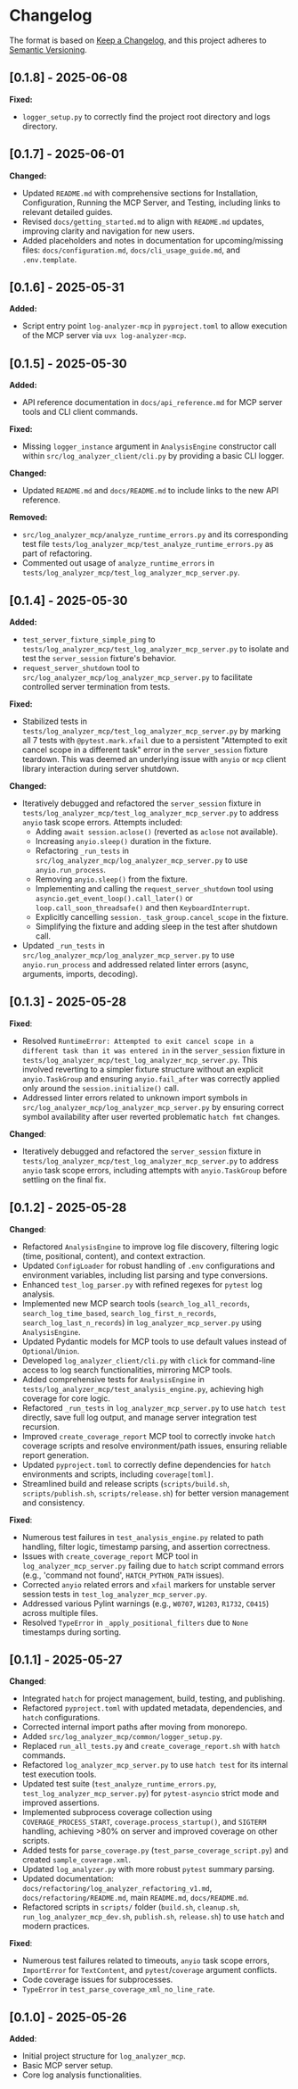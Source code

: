 # Changelog

The format is based on [Keep a Changelog](https://keepachangelog.com/en/1.0.0/),
and this project adheres to [Semantic Versioning](https://semver.org/spec/v2.0.0.html).

## [0.1.8] - 2025-06-08

**Fixed:**

- `logger_setup.py` to correctly find the project root directory and logs directory.

## [0.1.7] - 2025-06-01

**Changed:**

- Updated `README.md` with comprehensive sections for Installation, Configuration, Running the MCP Server, and Testing, including links to relevant detailed guides.
- Revised `docs/getting_started.md` to align with `README.md` updates, improving clarity and navigation for new users.
- Added placeholders and notes in documentation for upcoming/missing files: `docs/configuration.md`, `docs/cli_usage_guide.md`, and `.env.template`.

## [0.1.6] - 2025-05-31

**Added:**

- Script entry point `log-analyzer-mcp` in `pyproject.toml` to allow execution of the MCP server via `uvx log-analyzer-mcp`.

## [0.1.5] - 2025-05-30

**Added:**

- API reference documentation in `docs/api_reference.md` for MCP server tools and CLI client commands.

**Fixed:**

- Missing `logger_instance` argument in `AnalysisEngine` constructor call within `src/log_analyzer_client/cli.py` by providing a basic CLI logger.

**Changed:**

- Updated `README.md` and `docs/README.md` to include links to the new API reference.

**Removed:**

- `src/log_analyzer_mcp/analyze_runtime_errors.py` and its corresponding test file `tests/log_analyzer_mcp/test_analyze_runtime_errors.py` as part of refactoring.
- Commented out usage of `analyze_runtime_errors` in `tests/log_analyzer_mcp/test_log_analyzer_mcp_server.py`.

## [0.1.4] - 2025-05-30

**Added:**

- `test_server_fixture_simple_ping` to `tests/log_analyzer_mcp/test_log_analyzer_mcp_server.py` to isolate and test the `server_session` fixture's behavior.
- `request_server_shutdown` tool to `src/log_analyzer_mcp/log_analyzer_mcp_server.py` to facilitate controlled server termination from tests.

**Fixed:**

- Stabilized tests in `tests/log_analyzer_mcp/test_log_analyzer_mcp_server.py` by marking all 7 tests with `@pytest.mark.xfail` due to a persistent "Attempted to exit cancel scope in a different task" error in the `server_session` fixture teardown. This was deemed an underlying issue with `anyio` or `mcp` client library interaction during server shutdown.

**Changed:**

- Iteratively debugged and refactored the `server_session` fixture in `tests/log_analyzer_mcp/test_log_analyzer_mcp_server.py` to address `anyio` task scope errors. Attempts included:
  - Adding `await session.aclose()` (reverted as `aclose` not available).
  - Increasing `anyio.sleep()` duration in the fixture.
  - Refactoring `_run_tests` in `src/log_analyzer_mcp/log_analyzer_mcp_server.py` to use `anyio.run_process`.
  - Removing `anyio.sleep()` from the fixture.
  - Implementing and calling the `request_server_shutdown` tool using `asyncio.get_event_loop().call_later()` or `loop.call_soon_threadsafe()` and then `KeyboardInterrupt`.
  - Explicitly cancelling `session._task_group.cancel_scope` in the fixture.
  - Simplifying the fixture and adding sleep in the test after shutdown call.
- Updated `_run_tests` in `src/log_analyzer_mcp/log_analyzer_mcp_server.py` to use `anyio.run_process` and addressed related linter errors (async, arguments, imports, decoding).

## [0.1.3] - 2025-05-28

**Fixed**:

- Resolved `RuntimeError: Attempted to exit cancel scope in a different task than it was entered in` in the `server_session` fixture in `tests/log_analyzer_mcp/test_log_analyzer_mcp_server.py`. This involved reverting to a simpler fixture structure without an explicit `anyio.TaskGroup` and ensuring `anyio.fail_after` was correctly applied only around the `session.initialize()` call.
- Addressed linter errors related to unknown import symbols in `src/log_analyzer_mcp/log_analyzer_mcp_server.py` by ensuring correct symbol availability after user reverted problematic `hatch fmt` changes.

**Changed**:

- Iteratively debugged and refactored the `server_session` fixture in `tests/log_analyzer_mcp/test_log_analyzer_mcp_server.py` to address `anyio` task scope errors, including attempts with `anyio.TaskGroup` before settling on the final fix.

## [0.1.2] - 2025-05-28

**Changed**:

- Refactored `AnalysisEngine` to improve log file discovery, filtering logic (time, positional, content), and context extraction.
- Updated `ConfigLoader` for robust handling of `.env` configurations and environment variables, including list parsing and type conversions.
- Enhanced `test_log_parser.py` with refined regexes for `pytest` log analysis.
- Implemented new MCP search tools (`search_log_all_records`, `search_log_time_based`, `search_log_first_n_records`, `search_log_last_n_records`) in `log_analyzer_mcp_server.py` using `AnalysisEngine`.
- Updated Pydantic models for MCP tools to use default values instead of `Optional`/`Union`.
- Developed `log_analyzer_client/cli.py` with `click` for command-line access to log search functionalities, mirroring MCP tools.
- Added comprehensive tests for `AnalysisEngine` in `tests/log_analyzer_mcp/test_analysis_engine.py`, achieving high coverage for core logic.
- Refactored `_run_tests` in `log_analyzer_mcp_server.py` to use `hatch test` directly, save full log output, and manage server integration test recursion.
- Improved `create_coverage_report` MCP tool to correctly invoke `hatch` coverage scripts and resolve environment/path issues, ensuring reliable report generation.
- Updated `pyproject.toml` to correctly define dependencies for `hatch` environments and scripts, including `coverage[toml]`.
- Streamlined build and release scripts (`scripts/build.sh`, `scripts/publish.sh`, `scripts/release.sh`) for better version management and consistency.

**Fixed**:

- Numerous test failures in `test_analysis_engine.py` related to path handling, filter logic, timestamp parsing, and assertion correctness.
- Issues with `create_coverage_report` MCP tool in `log_analyzer_mcp_server.py` failing due to `hatch` script command errors (e.g., 'command not found', `HATCH_PYTHON_PATH` issues).
- Corrected `anyio` related errors and `xfail` markers for unstable server session tests in `test_log_analyzer_mcp_server.py`.
- Addressed various Pylint warnings (e.g., `W0707`, `W1203`, `R1732`, `C0415`) across multiple files.
- Resolved `TypeError` in `_apply_positional_filters` due to `None` timestamps during sorting.

## [0.1.1] - 2025-05-27

**Changed**:

- Integrated `hatch` for project management, build, testing, and publishing.
- Refactored `pyproject.toml` with updated metadata, dependencies, and `hatch` configurations.
- Corrected internal import paths after moving from monorepo.
- Added `src/log_analyzer_mcp/common/logger_setup.py`.
- Replaced `run_all_tests.py` and `create_coverage_report.sh` with `hatch` commands.
- Refactored `log_analyzer_mcp_server.py` to use `hatch test` for its internal test execution tools.
- Updated test suite (`test_analyze_runtime_errors.py`, `test_log_analyzer_mcp_server.py`) for `pytest-asyncio` strict mode and improved assertions.
- Implemented subprocess coverage collection using `COVERAGE_PROCESS_START`, `coverage.process_startup()`, and `SIGTERM` handling, achieving >80% on server and improved coverage on other scripts.
- Added tests for `parse_coverage.py` (`test_parse_coverage_script.py`) and created `sample_coverage.xml`.
- Updated `log_analyzer.py` with more robust `pytest` summary parsing.
- Updated documentation: `docs/refactoring/log_analyzer_refactoring_v1.md`, `docs/refactoring/README.md`, main `README.md`, `docs/README.md`.
- Refactored scripts in `scripts/` folder (`build.sh`, `cleanup.sh`, `run_log_analyzer_mcp_dev.sh`, `publish.sh`, `release.sh`) to use `hatch` and modern practices.

**Fixed**:

- Numerous test failures related to timeouts, `anyio` task scope errors, `ImportError` for `TextContent`, and `pytest`/`coverage` argument conflicts.
- Code coverage issues for subprocesses.
- `TypeError` in `test_parse_coverage_xml_no_line_rate`.

## [0.1.0] - 2025-05-26

**Added**:

- Initial project structure for `log_analyzer_mcp`.
- Basic MCP server setup.
- Core log analysis functionalities.
